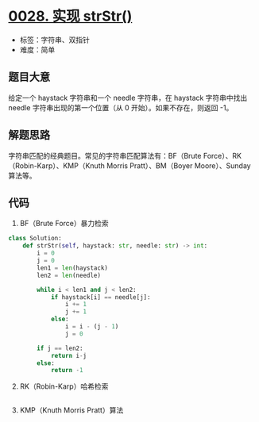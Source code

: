 # [0028. 实现 strStr()](https://leetcode-cn.com/problems/implement-strstr/)

- 标签：字符串、双指针
- 难度：简单

## 题目大意

给定一个 haystack 字符串和一个 needle 字符串，在 haystack 字符串中找出 needle 字符串出现的第一个位置（从 0 开始）。如果不存在，则返回  -1。

## 解题思路

字符串匹配的经典题目。常见的字符串匹配算法有：BF（Brute Force）、RK（Robin-Karp）、KMP（Knuth Morris Pratt）、BM（Boyer Moore）、Sunday 算法等。

## 代码

1. BF（Brute Force）暴力检索

```Python
class Solution:
    def strStr(self, haystack: str, needle: str) -> int:
        i = 0
        j = 0
        len1 = len(haystack)
        len2 = len(needle)

        while i < len1 and j < len2:
            if haystack[i] == needle[j]:
                i += 1
                j += 1
            else:
                i = i - (j - 1)
                j = 0

        if j == len2:
            return i-j
        else:
            return -1
```

2. RK（Robin-Karp）哈希检索

```Python

```

3. KMP（Knuth Morris Pratt）算法